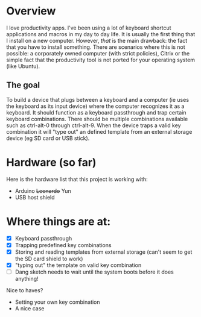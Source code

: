 # Overview

I love productivity apps. I've been using a lot of keyboard shortcut
applications and macros in my day to day life. It is usually the first thing
that I install on a new computer. However, _that_ is the main drawback: the fact
that you have to install something. There are scenarios where this is not
possible: a corporately owned computer (with strict policies), Citrix or the
simple fact that the productivity tool is not ported for your operating
system (like Ubuntu).

## The goal

To build a device that plugs between a keyboard and a computer (ie uses the
keyboard as its input device) where the computer recognizes it as a keyboard. It
should function as a keyboard passthrough and trap certain keyboard
combinations. There should be multiple combinations available such as ctrl-alt-0
through ctrl-alt-9. When the device traps a valid key combination it will "type
out" an defined template from an external storage device (eg SD card or USB
stick).

# Hardware (so far)

Here is the hardware list that this project is working with:

* Arduino ~~Leonardo~~ Yun
* USB host shield

# Where things are at:

* [x] Keyboard passthrough
* [x] Trapping predefined key combinations
* [x] Storing and reading templates from external storage (can't seem to get the SD
  card shield to work)
* [x] "typing out" the template on valid key combination
* [ ] Dang sketch needs to wait until the system boots before it does anything!

Nice to haves?

* Setting your own key combination
* A nice case
